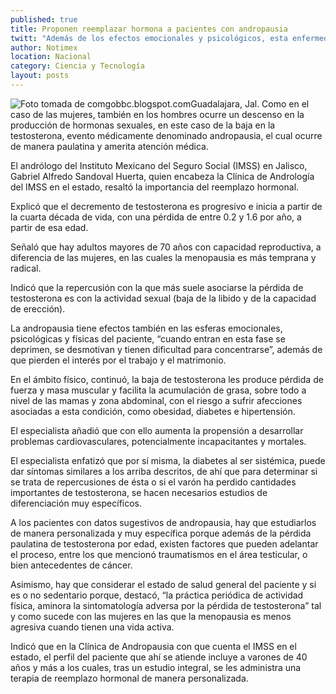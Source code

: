 ```yaml
---
published: true
title: Proponen reemplazar hormona a pacientes con andropausia
twitt: "Además de los efectos emocionales y psicológicos, esta enfermedad impacta en el ámbito físico a través de una pérdida de fuerza y masa muscular debido a la baja de testosterona, lo que facilita la acumulación de grasa en mamas y abdomen elevando el riesgo de obesidad, diabetes e hipertensión."
author: Notimex
location: Nacional
category: Ciencia y Tecnología
layout: posts
---
```


![Foto tomada de comgobbc.blogspot.com](http://i.imgur.com/sQKUfW1m.jpg)Guadalajara, Jal. Como en el caso de las mujeres, también en los hombres ocurre un descenso en la producción de hormonas sexuales, en este caso de la baja en la testosterona, evento médicamente denominado andropausia, el cual ocurre de manera paulatina y amerita atención médica.

El andrólogo del Instituto Mexicano del Seguro Social (IMSS) en Jalisco, Gabriel Alfredo Sandoval Huerta, quien encabeza la Clínica de Andrología del IMSS en el estado, resaltó la importancia del reemplazo hormonal.

Explicó que el decremento de testosterona es progresivo e inicia a partir de la cuarta década de vida, con una pérdida de entre 0.2 y 1.6 por año, a partir de esa edad.

Señaló que hay adultos mayores de 70 años con capacidad reproductiva, a diferencia de las mujeres, en las cuales la menopausia es más temprana y radical.

Indicó que la repercusión con la que más suele asociarse la pérdida de testosterona es con la actividad sexual (baja de la libido y de la capacidad de erección).

La andropausia tiene efectos también en las esferas emocionales, psicológicas y físicas del paciente, “cuando entran en esta fase se deprimen, se desmotivan y tienen dificultad para concentrarse”, además de que pierden el interés por el trabajo y el matrimonio.

En el ámbito físico, continuó, la baja de testosterona les produce pérdida de fuerza y masa muscular y facilita la acumulación de grasa, sobre todo a nivel de las mamas y zona abdominal, con el riesgo a sufrir afecciones asociadas a esta condición, como obesidad, diabetes e hipertensión.

El especialista añadió que con ello aumenta la propensión a desarrollar problemas cardiovasculares, potencialmente incapacitantes y mortales.

El especialista enfatizó que por sí misma, la diabetes al ser sistémica, puede dar síntomas similares a los arriba descritos, de ahí que para determinar si se trata de repercusiones de ésta o si el varón ha perdido cantidades importantes de testosterona, se hacen necesarios estudios de diferenciación muy específicos.

A los pacientes con datos sugestivos de andropausia, hay que estudiarlos de manera personalizada y muy específica porque además de la pérdida paulatina de testosterona por edad, existen factores que pueden adelantar el proceso, entre los que mencionó traumatismos en el área testicular, o bien antecedentes de cáncer.

Asimismo, hay que considerar el estado de salud general del paciente y si es o no sedentario porque, destacó, “la práctica periódica de actividad física, aminora la sintomatología adversa por la pérdida de testosterona” tal y como sucede con las mujeres en las que la menopausia es menos agresiva cuando tienen una vida activa.

Indicó que en la Clínica de Andropausia con que cuenta el IMSS en el estado, el perfil del paciente que ahí se atiende incluye a varones de 40 años y más a los cuales, tras un estudio integral, se les administra una terapia de reemplazo hormonal de manera personalizada.
